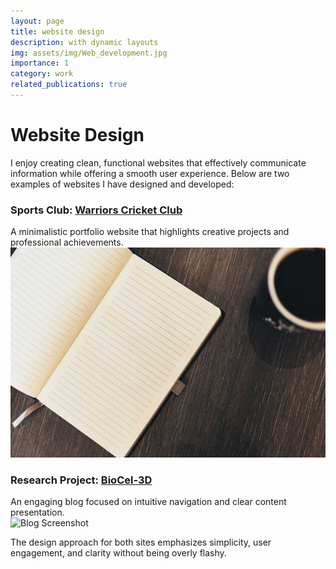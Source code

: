 ```yaml
---
layout: page
title: website design
description: with dynamic layouts
img: assets/img/Web_development.jpg
importance: 1
category: work
related_publications: true
---
```



# Website Design

I enjoy creating clean, functional websites that effectively communicate information while offering a smooth user experience. Below are two examples of websites I have designed and developed:

### Sports Club: [Warriors Cricket Club](https://warriorscricket.eu/)
A minimalistic portfolio website that highlights creative projects and professional achievements.  
![Portfolio Screenshot](assets/img/9.jpg)

### Research Project: [BioCel-3D](https://www.biocel3d.eu/)
An engaging blog focused on intuitive navigation and clear content presentation.  
![Blog Screenshot](./images/blog-screenshot.png)

The design approach for both sites emphasizes simplicity, user engagement, and clarity without being overly flashy.
